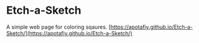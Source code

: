 # Etch-a-Sketch

A simple web page for coloring sqaures.
[https://apotafiy.github.io/Etch-a-Sketch/](https://apotafiy.github.io/Etch-a-Sketch/)
